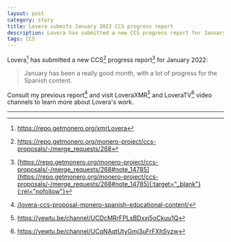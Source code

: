 ```yaml
---
layout: post
category: story
title: Lovera submits January 2022 CCS progress report 
description: Lovera has submitted a new CCS progress report for January 2022.
tags: CCS
---
```


Lovera[^0] has submitted a new CCS[^1] progress report[^2] for January 2022:

> January has been a really good month, with a lot of progress for the Spanish content.

Consult my previous report[^3] and visit LoveraXMR[^4] and LoveraTV[^5] video channels to learn more about Lovera's work.

---

[^0]: https://repo.getmonero.org/xmrLovera
[^1]: https://repo.getmonero.org/monero-project/ccs-proposals/-/merge_requests/268
[^2]: [https://repo.getmonero.org/monero-project/ccs-proposals/-/merge_requests/268#note_14785](https://repo.getmonero.org/monero-project/ccs-proposals/-/merge_requests/268#note_14785){:target="_blank"}{:rel="nofollow"}
[^3]: [/lovera-ccs-proposal-monero-spanish-educational-content/](/lovera-ccs-proposal-monero-spanish-educational-content/)
[^4]: https://yewtu.be/channel/UCDcMRrFPLsBDxxj5oCkuu1Q
[^5]: https://yewtu.be/channel/UCqNAqtUtyGmj3uFrFXhSyzw
